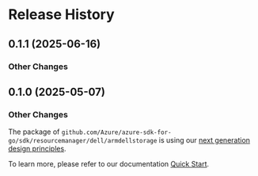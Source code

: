 # Release History

## 0.1.1 (2025-06-16)
### Other Changes


## 0.1.0 (2025-05-07)
### Other Changes

The package of `github.com/Azure/azure-sdk-for-go/sdk/resourcemanager/dell/armdellstorage` is using our [next generation design principles](https://azure.github.io/azure-sdk/general_introduction.html).

To learn more, please refer to our documentation [Quick Start](https://aka.ms/azsdk/go/mgmt).